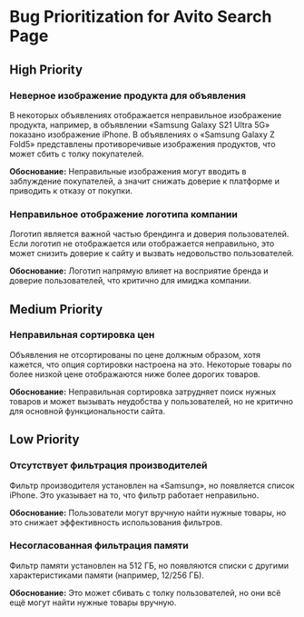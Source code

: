 # Bug Prioritization for Avito Search Page

## High Priority

### Неверное изображение продукта для объявления

В некоторых объявлениях отображается неправильное изображение продукта, например, в объявлении «Samsung Galaxy S21 Ultra 5G» показано изображение iPhone.
В объявлениях о «Samsung Galaxy Z Fold5» представлены противоречивые изображения продуктов, что может сбить с толку покупателей.

**Обоснование:** Неправильные изображения могут вводить в заблуждение покупателей, а значит снижать доверие к платформе и приводить к отказу от покупки.

### Неправильное отображение логотипа компании

Логотип является важной частью брендинга и доверия пользователей. Если логотип не отображается или отображается неправильно, это может снизить доверие к сайту и вызвать недовольство пользователей.

**Обоснование:** Логотип напрямую влияет на восприятие бренда и доверие пользователей, что критично для имиджа компании.

## Medium Priority

### Неправильная сортировка цен

Объявления не отсортированы по цене должным образом, хотя кажется, что опция сортировки настроена на это. Некоторые товары по более низкой цене отображаются ниже более дорогих товаров.

**Обоснование:** Неправильная сортировка затрудняет поиск нужных товаров и может вызывать неудобства у пользователей, но не критично для основной функциональности сайта.

## Low Priority

### Отсутствует фильтрация производителей

Фильтр производителя установлен на «Samsung», но появляется список iPhone. Это указывает на то, что фильтр работает неправильно.

**Обоснование:** Пользователи могут вручную найти нужные товары, но это снижает эффективность использования фильтров.

### Несогласованная фильтрация памяти

Фильтр памяти установлен на 512 ГБ, но появляются списки с другими характеристиками памяти (например, 12/256 ГБ).

**Обоснование:** Это может сбивать с толку пользователей, но они всё ещё могут найти нужные товары вручную.
